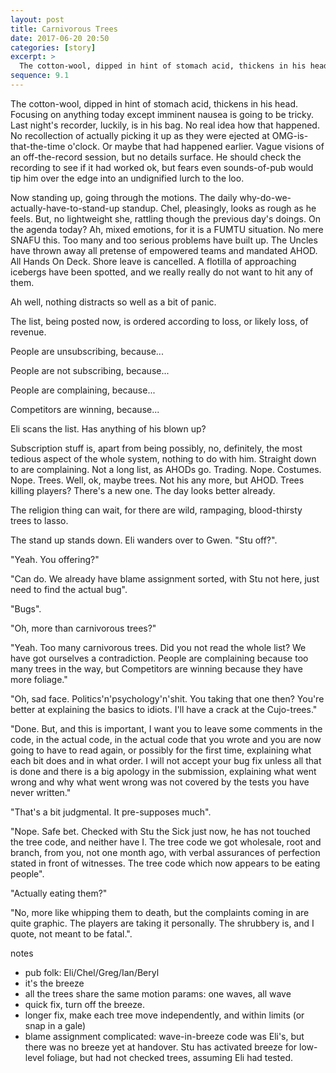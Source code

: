 ```yaml
---
layout: post
title: Carnivorous Trees
date: 2017-06-20 20:50
categories: [story]
excerpt: >
  The cotton-wool, dipped in hint of stomach acid, thickens in his head.
sequence: 9.1
---
```

The cotton-wool, dipped in hint of stomach acid, thickens in his head. Focusing on anything today except imminent nausea is going to be tricky. Last night's recorder, luckily, is in his bag. No real idea how that happened. No recollection of actually picking it up as they were ejected at OMG-is-that-the-time o'clock. Or maybe that had happened earlier. Vague visions of an off-the-record session, but no details surface. He should check the recording to see if it had worked ok, but fears even sounds-of-pub would tip him over the edge into an undignified lurch to the loo.

Now standing up, going through the motions. The daily why-do-we-actually-have-to-stand-up standup. Chel, pleasingly, looks as rough as he feels. But, no lightweight she, rattling though the previous day's doings. On the agenda today? Ah, mixed emotions, for it is a FUMTU situation. No mere SNAFU this. Too many and too serious problems have built up. The Uncles have thrown away all pretense of empowered teams and mandated AHOD. All Hands On Deck. Shore leave is cancelled. A flotilla of approaching icebergs have been spotted, and we really really do not want to hit any of them.

Ah well, nothing distracts so well as a bit of panic.

The list, being posted now, is ordered according to loss, or likely loss, of revenue.

People are unsubscribing, because...

People are not subscribing, because...

People are complaining, because...

Competitors are winning, because...

Eli scans the list. Has anything of his blown up?

Subscription stuff is, apart from being possibly, no, definitely, the most tedious aspect of the whole system, nothing to do with him. Straight down to are complaining. Not a long list, as AHODs go. Trading. Nope. Costumes. Nope. Trees. Well, ok, maybe trees. Not his any more, but AHOD. Trees killing players? There's a new one. The day looks better already.

The religion thing can wait, for there are wild, rampaging, blood-thirsty trees to lasso.

The stand up stands down. Eli wanders over to Gwen. "Stu off?".

"Yeah. You offering?"

"Can do. We already have blame assignment sorted, with Stu not here, just need to find the actual bug".

"Bugs".

"Oh, more than carnivorous trees?"

"Yeah. Too many carnivorous trees. Did you not read the whole list? We have got ourselves a contradiction. People are complaining because too many trees in the way, but Competitors are winning because they have more foliage."

"Oh, sad face. Politics'n'psychology'n'shit. You taking that one then? You're better at explaining the basics to idiots. I'll have a crack at the Cujo-trees."

"Done. But, and this is important, I want you to leave some comments in the code, in the actual code, in the actual code that you wrote and you are now going to have to read again, or possibly for the first time, explaining what each bit does and in what order. I will not accept your bug fix unless all that is done and there is a big apology in the submission, explaining what went wrong and why what went wrong was not covered by the tests you have never written."

"That's a bit judgmental. It pre-supposes much".

"Nope. Safe bet. Checked with Stu the Sick just now, he has not touched the tree code, and neither have I. The tree code we got wholesale, root and branch, from you, not one month ago, with verbal assurances of perfection stated in front of witnesses. The tree code which now appears to be eating people".

"Actually eating them?"

"No, more like whipping them to death, but the complaints coming in are quite graphic. The players are taking it personally. The shrubbery is, and I quote, not meant to be fatal.".

notes

* pub folk: Eli/Chel/Greg/Ian/Beryl
* it's the breeze
* all the trees share the same motion params: one waves, all wave
* quick fix, turn off the breeze.
* longer fix, make each tree move independently, and within limits (or snap in a gale)
* blame assignment complicated: wave-in-breeze code was Eli's, but there was no breeze yet at handover. Stu has activated breeze for low-level foliage, but had not checked trees, assuming Eli had tested.
